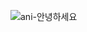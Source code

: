 ![ani-안녕하세요](https://github.com/sonlucy/styleZip/assets/86239847/8d5e730b-abe8-41f4-a4a7-4ef2a4292e27)
